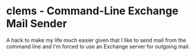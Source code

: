 clems - Command-Line Exchange Mail Sender
=========================================

A hack to make my life much easier given that I like to send mail from the
command line and I'm forced to use an Exchange server for outgoing mail.

